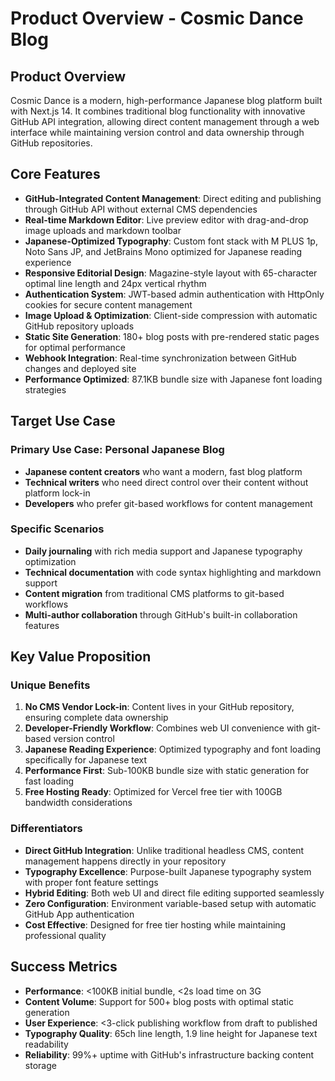 # Product Overview - Cosmic Dance Blog

## Product Overview

Cosmic Dance is a modern, high-performance Japanese blog platform built with Next.js 14. It combines traditional blog functionality with innovative GitHub API integration, allowing direct content management through a web interface while maintaining version control and data ownership through GitHub repositories.

## Core Features

- **GitHub-Integrated Content Management**: Direct editing and publishing through GitHub API without external CMS dependencies
- **Real-time Markdown Editor**: Live preview editor with drag-and-drop image uploads and markdown toolbar
- **Japanese-Optimized Typography**: Custom font stack with M PLUS 1p, Noto Sans JP, and JetBrains Mono optimized for Japanese reading experience
- **Responsive Editorial Design**: Magazine-style layout with 65-character optimal line length and 24px vertical rhythm
- **Authentication System**: JWT-based admin authentication with HttpOnly cookies for secure content management
- **Image Upload & Optimization**: Client-side compression with automatic GitHub repository uploads
- **Static Site Generation**: 180+ blog posts with pre-rendered static pages for optimal performance
- **Webhook Integration**: Real-time synchronization between GitHub changes and deployed site
- **Performance Optimized**: 87.1KB bundle size with Japanese font loading strategies

## Target Use Case

### Primary Use Case: Personal Japanese Blog
- **Japanese content creators** who want a modern, fast blog platform
- **Technical writers** who need direct control over their content without platform lock-in
- **Developers** who prefer git-based workflows for content management

### Specific Scenarios
- **Daily journaling** with rich media support and Japanese typography optimization
- **Technical documentation** with code syntax highlighting and markdown support
- **Content migration** from traditional CMS platforms to git-based workflows
- **Multi-author collaboration** through GitHub's built-in collaboration features

## Key Value Proposition

### Unique Benefits
1. **No CMS Vendor Lock-in**: Content lives in your GitHub repository, ensuring complete data ownership
2. **Developer-Friendly Workflow**: Combines web UI convenience with git-based version control
3. **Japanese Reading Experience**: Optimized typography and font loading specifically for Japanese text
4. **Performance First**: Sub-100KB bundle size with static generation for fast loading
5. **Free Hosting Ready**: Optimized for Vercel free tier with 100GB bandwidth considerations

### Differentiators
- **Direct GitHub Integration**: Unlike traditional headless CMS, content management happens directly in your repository
- **Typography Excellence**: Purpose-built Japanese typography system with proper font feature settings
- **Hybrid Editing**: Both web UI and direct file editing supported seamlessly
- **Zero Configuration**: Environment variable-based setup with automatic GitHub App authentication
- **Cost Effective**: Designed for free tier hosting while maintaining professional quality

## Success Metrics

- **Performance**: <100KB initial bundle, <2s load time on 3G
- **Content Volume**: Support for 500+ blog posts with optimal static generation
- **User Experience**: <3-click publishing workflow from draft to published
- **Typography Quality**: 65ch line length, 1.9 line height for Japanese text readability
- **Reliability**: 99%+ uptime with GitHub's infrastructure backing content storage